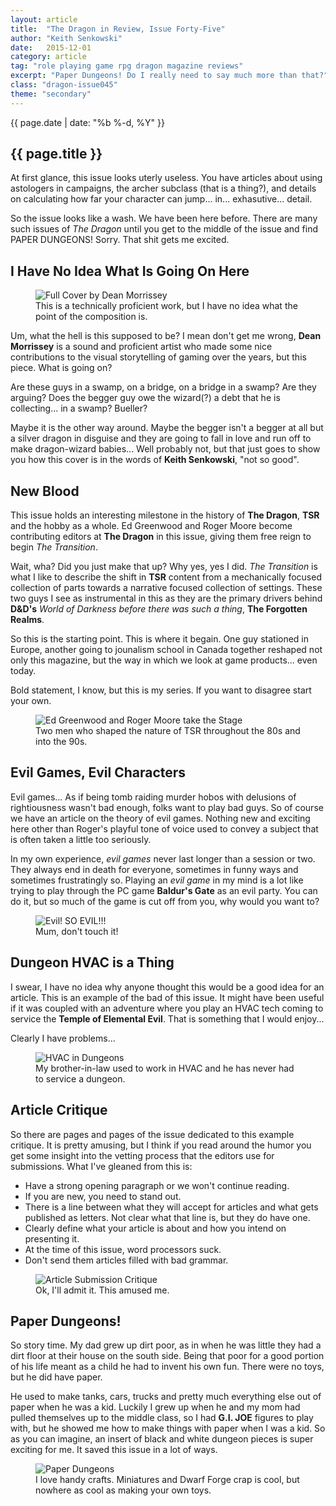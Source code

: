 ```yaml
---
layout: article
title:  "The Dragon in Review, Issue Forty-Five"
author: "Keith Senkowski"
date:   2015-12-01
category: article
tag: "role playing game rpg dragon magazine reviews"
excerpt: "Paper Dungeons! Do I really need to say much more than that?"
class: "dragon-issue045"
theme: "secondary"
---
```

<section class="header">
	<div class="content">
	<aside class="span-3 col empty"></aside>
	<div class="span-6 col">
		<p class="post-meta">{{ page.date | date: "%b %-d, %Y" }}</p>
		<h1>{{ page.title }}</h1>
		<p>At first glance, this issue looks uterly useless. You have articles about using astologers in campaigns, the archer subclass (that is a thing?), and details on calculating how far your character can jump... in... exhasutive... detail.</p>
		<p>So the issue looks like a wash. We have been here before. There are many such issues of <em>The Dragon</em> until you get to the middle of the issue and find PAPER DUNGEONS! Sorry. That shit gets me excited.</p>
	</div>
	<aside class="span-3 col empty"></aside>	
	</div>
</section>
<section class="review continued">
	<div class="content gutters">
		<div class="span-1 col empty"></div>
		<div class="span-10 col">
			<h2>I Have No Idea What Is Going On Here</h2>
		</div>
		<div class="span-1 col empty"></div>
	</div>
	<div class="content gutters">
		<div class="span-1 col empty"></div>
		<aside class="span-5 col">
			<figure>
				<img src="{{ site.baseurl }}/img/loading.gif" data-src="{{ site.baseurl }}/img/articles/dragon/045/full-cover.jpg" alt="Full Cover by Dean Morrissey"/>
				<figcaption>This is a technically proficient work, but I have no idea what the point of the composition is.</figcaption>
			</figure>
		</aside>	
		<div class="span-5 col">
			<p>Um, what the hell is this supposed to be? I mean don't get me wrong, <strong>Dean Morrissey</strong> is a sound and proficient artist who made some nice contributions to the visual storytelling of gaming over the years, but this piece. What is going on?</p>
			<p>Are these guys in a swamp, on a bridge, on a bridge in a swamp? Are they arguing? Does the begger guy owe the wizard(?) a debt that he is collecting... in a swamp? Bueller?</p>
			<p>Maybe it is the other way around. Maybe the begger isn't a begger at all but a silver dragon in disguise and they are going to fall in love and run off to make dragon-wizard babies... Well probably not, but that just goes to show you how this cover is in the words of <strong>Keith Senkowski</strong>, "not so good".</p>
		</div>
		<div class="span-1 col empty"></div>
	</div>
		
</section>
<section class="review continued">
	<div class="content gutters">
		<div class="span-1 col empty"></div>
		<div class="span-10 col">
			<h2>New Blood</h2>
		</div>
		<div class="span-1 col empty"></div>
	</div>
	<div class="content gutters">
		<div class="span-1 col empty"></div>
		<div class="span-6 col">
			<p>This issue holds an interesting milestone in the history of <strong>The Dragon</strong>, <strong>TSR</strong> and the hobby as a whole. Ed Greenwood and Roger Moore become contributing editors at <strong>The Dragon</strong> in this issue, giving them free reign to begin <em>The Transition</em>.</p>
			<p> Wait, wha? Did you just make that up? Why yes, yes I did. <em>The Transition</em> is what I like to describe the shift in <strong>TSR</strong> content from a mechanically focused collection of parts towards a narrative focused collection of settings. These two guys I see as instrumental in this as they are the primary drivers behind <strong>D&amp;D's</strong> <em>World of Darkness before there was such a thing</em>, <strong>The Forgotten Realms</strong>.</p>
				<p>So this is the starting point. This is where it begain. One guy stationed in Europe, another going to jounalism school in Canada together reshaped not only this magazine, but the way in which we look at game products... even today.</p>
				<p>Bold statement, I know, but this is my series. If you want to disagree start your own.</p>
		</div>
		<aside class="span-3 col">
			<figure>
				<img src="{{ site.baseurl }}/img/loading.gif" data-src="{{ site.baseurl }}/img/articles/dragon/045/new-blood.png" alt="Ed Greenwood and Roger Moore take the Stage"/>
				<figcaption>Two men who shaped the nature of TSR throughout the 80s and into the 90s.</figcaption>
			</figure>
		</aside>
		<div class="span-2 col empty"></div>
	</div>
</section>

<section class="review continued">
	<div class="content gutters">
		<div class="span-1 col empty"></div>
		<div class="span-10 col">
			<h2>Evil Games, Evil Characters</h2>
		</div>
		<div class="span-1 col empty"></div>
	</div>
	<div class="content gutters">
		<div class="span-3 col empty"></div>
		<div class="span-6 col">
			<p>Evil games... As if being tomb raiding murder hobos with delusions of rightiousness wasn't bad enough, folks want to play bad guys. So of course we have an article on the theory of evil games. Nothing new and exciting here other than Roger's playful tone of voice used to convey a subject that is often taken a little too seriously.</p>
			<p>In my own experience, <em>evil games</em> never last longer than a session or two. They always end in death for everyone, sometimes in funny ways and sometimes frustratingly so. Playing an <em>evil game</em> in my mind is a lot like trying to play through the PC game <strong>Baldur's Gate</strong> as an evil party. You can do it, but so much of the game is cut off from you, why would you want to?</p>
		</div>
		<div class="span-3 col empty"></div>
	</div>
	<div class="content gutters">
		<div class="span-2 col empty"></div>
		<div class="span-8 col">
			<figure>
				<img src="{{ site.baseurl }}/img/loading.gif" data-src="{{ site.baseurl }}/img/articles/dragon/045/evil.png" alt="Evil! SO EVIL!!!"/>
				<figcaption>Mum, don't touch it!</figcaption>
			</figure>
		</div>	
		<div class="span-2 col empty"></div>
	</div>
</section>
<section class="review continued">
	<div class="content gutters">
		<div class="span-1 col empty"></div>
		<div class="span-10 col">
			<h2>Dungeon HVAC is a Thing</h2>
		</div>
		<div class="span-1 col empty"></div>
	</div>
	<div class="content gutters">
		<div class="span-1 col empty"></div>
		<div class="span-5 col">
			<p>I swear, I have no idea why anyone thought this would be a good idea for an article. This is an example of the bad of this issue. It might have been useful if it was coupled with an adventure where you play an HVAC tech coming to service the <strong>Temple of Elemental Evil</strong>. That is something that I would enjoy...</p>
			<p>Clearly I have problems...</p>
		</div>
		<aside class="span-5 col">
			<figure>
				<img src="{{ site.baseurl }}/img/loading.gif" data-src="{{ site.baseurl }}/img/articles/dragon/045/vents.png" alt="HVAC in Dungeons"/>
				<figcaption>My brother-in-law used to work in HVAC and he has never had to service a dungeon.</figcaption>
			</figure>
		</aside>	
		<div class="span-1 col empty"></div>
	</div>
</section>
<section class="review continued">
	<div class="content gutters">
		<div class="span-1 col empty"></div>
		<div class="span-10 col">
			<h2>Article Critique</h2>
		</div>
		<div class="span-1 col empty"></div>
	</div>
	<div class="content gutters">
		<div class="span-3 col empty"></div>
		<div class="span-6 col">
			<p>So there are pages and pages of the issue dedicated to this example critique. It is pretty amusing, but I think if you read around the humor you get some insight into the vetting process that the editors use for submissions. What I've gleaned from this is:</p>
			<ul class="spaced-list">
				<li>Have a strong opening paragraph or we won't continue reading.</li>
				<li>If you are new, you need to stand out.</li>
				<li>There is a line between what they will accept for articles and what gets published as letters. Not clear what that line is, but they do have one.</li>
				<li>Clearly define what your article is about and how you intend on presenting it.</li>
				<li>At the time of this issue, word processors suck.</li>
				<li>Don't send them articles filled with bad grammar.</li>
			</ul>
		</div>
		<div class="span-3 col empty"></div>
	</div>
	<div class="content gutters">
		<div class="span-2 col empty"></div>
		<div class="span-8 col">
			<figure>
				<img src="{{ site.baseurl }}/img/loading.gif" data-src="{{ site.baseurl }}/img/articles/dragon/045/writing.png" alt="Article Submission Critique"/>
				<figcaption>Ok, I'll admit it. This amused me.</figcaption>
			</figure>
		</div>	
		<div class="span-2 col empty"></div>
	</div>
</section>
<section class="review continued">
	<div class="content gutters">
		<div class="span-1 col empty"></div>
		<div class="span-10 col">
			<h2>Paper Dungeons!</h2>
		</div>
		<div class="span-1 col empty"></div>
	</div>
	<div class="content gutters">
		<div class="span-1 col empty"></div>
		<div class="span-10 col">
			<p>So story time. My dad grew up dirt poor, as in when he was little they had a dirt floor at their house on the south side. Being that poor for a good portion of his life meant as a child he had to invent his own fun. There were no toys, but he did have paper.</p>
			<p>He used to make tanks, cars, trucks and pretty much everything else out of paper when he was a kid. Luckily I grew up when he and my mom had pulled themselves up to the middle class, so I had <strong>G.I. JOE</strong> figures to play with, but he showed me how to make things with paper when I was a kid. So as you can imagine, an insert of black and white dungeon pieces is super exciting for me. It saved this issue in a lot of ways.</p>
		</div>
		<div class="span-1 col empty"></div>
	</div>
</section>
<section class="review continued">
	<div class="content gutters">
		<div class="span-1 col empty"></div>
		<div class="span-10 col">
			<figure>
				<img src="{{ site.baseurl }}/img/loading.gif" data-src="{{ site.baseurl }}/img/articles/dragon/045/paper-dungeon.png" alt="Paper Dungeons"/>
				<figcaption>I love handy crafts. Miniatures and Dwarf Forge crap is cool, but nowhere as cool as making your own toys.</figcaption>
			</figure>
		</div>	
		<div class="span-1 col empty"></div>
	</div>
	<div class="divider"></div>	
</section>
